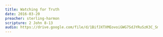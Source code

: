 ```yaml
---
title: Watching for Truth
date: 2016-03-20
preacher: sterling-harmon
scripture: 2 John 8-13
audio: https://drive.google.com/file/d/1BifJXTXMEovoiGWG7SdJYRuSzK3C_SmN/view
---
```

